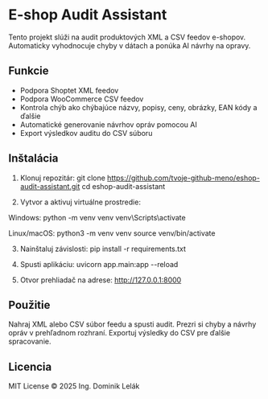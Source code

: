 # E-shop Audit Assistant

Tento projekt slúži na audit produktových XML a CSV feedov e-shopov. Automaticky vyhodnocuje chyby v dátach a ponúka AI návrhy na opravy.

## Funkcie

- Podpora Shoptet XML feedov
- Podpora WooCommerce CSV feedov
- Kontrola chýb ako chýbajúce názvy, popisy, ceny, obrázky, EAN kódy a ďalšie
- Automatické generovanie návrhov opráv pomocou AI
- Export výsledkov auditu do CSV súboru

## Inštalácia

1. Klonuj repozitár:
git clone https://github.com/tvoje-github-meno/eshop-audit-assistant.git
cd eshop-audit-assistant

2. Vytvor a aktivuj virtuálne prostredie:

Windows:
python -m venv venv
venv\Scripts\activate

Linux/macOS:
python3 -m venv venv
source venv/bin/activate

3. Nainštaluj závislosti:
pip install -r requirements.txt

4. Spusti aplikáciu:
uvicorn app.main:app --reload

5. Otvor prehliadač na adrese:
http://127.0.0.1:8000

## Použitie

Nahraj XML alebo CSV súbor feedu a spusti audit. Prezri si chyby a návrhy opráv v prehľadnom rozhraní. Exportuj výsledky do CSV pre ďalšie spracovanie.

## Licencia

MIT License © 2025 Ing. Dominik Lelák
